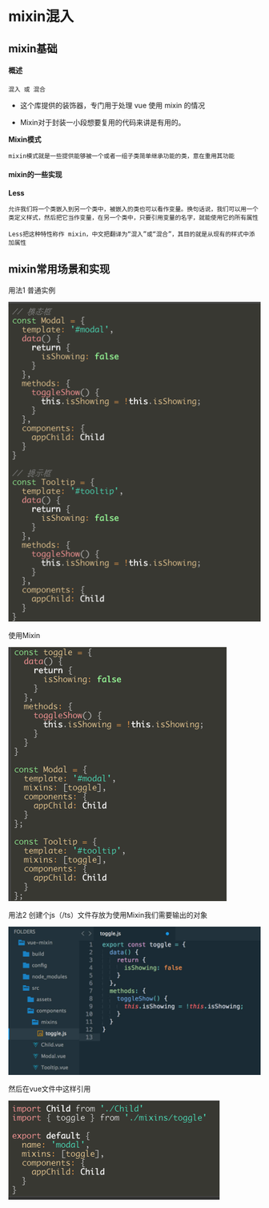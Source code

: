 # mixin混入

## mixin基础

#### 概述

	混入 或 混合

* 这个库提供的装饰器，专门用于处理 vue 使用 mixin 的情况

* Mixin对于封装一小段想要复用的代码来讲是有用的。

**Mixin模式**

	mixin模式就是一些提供能够被一个或者一组子类简单继承功能的类，意在重用其功能

#### mixin的一些实现

**Less**

	允许我们将一个类嵌入到另一个类中，被嵌入的类也可以看作变量。换句话说，我们可以用一个类定义样式，然后把它当作变量，在另一个类中，只要引用变量的名字，就能使用它的所有属性

	Less把这种特性称作 mixin，中文把翻译为“混入”或“混合”，其目的就是从现有的样式中添加属性

## mixin常用场景和实现

用法1
普通实例

![mixin简单实现](../../images/Vue/mixin_demo.png)

使用Mixin

![mixin使用](../../images/Vue/mixin_demo_use.png)


用法2
创建个js（/ts）文件存放为使用Mixin我们需要输出的对象

![mixin toggle示例](../../images/Vue/mixin_toggle.png)

然后在vue文件中这样引用

![toggle混入vue](../../images/Vue/mixin_toggle混入.png)
